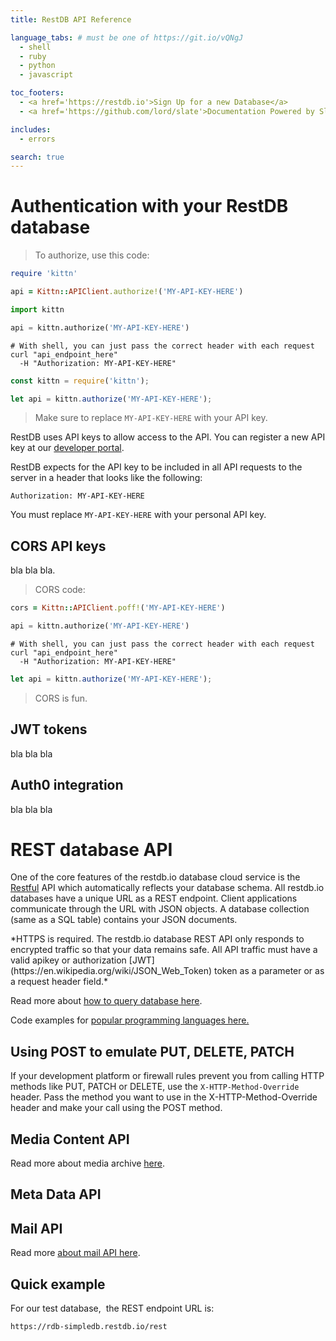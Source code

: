 ```yaml
---
title: RestDB API Reference

language_tabs: # must be one of https://git.io/vQNgJ
  - shell
  - ruby
  - python
  - javascript

toc_footers:
  - <a href='https://restdb.io'>Sign Up for a new Database</a>
  - <a href='https://github.com/lord/slate'>Documentation Powered by Slate</a>

includes:
  - errors

search: true
---
```

# Authentication with your RestDB database

> To authorize, use this code:

```ruby
require 'kittn'

api = Kittn::APIClient.authorize!('MY-API-KEY-HERE')
```

```python
import kittn

api = kittn.authorize('MY-API-KEY-HERE')
```

```shell
# With shell, you can just pass the correct header with each request
curl "api_endpoint_here"
  -H "Authorization: MY-API-KEY-HERE"
```

```javascript
const kittn = require('kittn');

let api = kittn.authorize('MY-API-KEY-HERE');
```

> Make sure to replace `MY-API-KEY-HERE` with your API key.

RestDB uses API keys to allow access to the API. You can register a new API key at our [developer portal](http://example.com/developers).

RestDB expects for the API key to be included in all API requests to the server in a header that looks like the following:

`Authorization: MY-API-KEY-HERE`

<aside class="notice">
You must replace <code>MY-API-KEY-HERE</code> with your personal API key.
</aside>


## CORS API keys
bla bla bla.

> CORS code:

```ruby
cors = Kittn::APIClient.poff!('MY-API-KEY-HERE')
```

```python
api = kittn.authorize('MY-API-KEY-HERE')
```

```shell
# With shell, you can just pass the correct header with each request
curl "api_endpoint_here"
  -H "Authorization: MY-API-KEY-HERE"
```

```javascript
let api = kittn.authorize('MY-API-KEY-HERE');
```
> CORS is fun.

## JWT tokens
bla bla bla

## Auth0 integration
bla bla bla

# REST database API

One of the core features of the restdb.io database cloud service is the [Restful](https://en.wikipedia.org/wiki/Representational_state_transfer) API which automatically reflects your database schema. All restdb.io databases have a unique URL as a REST endpoint. Client applications communicate through the URL with JSON objects. A database collection (same as a SQL table) contains your JSON documents. 

<aside class="notice">
*HTTPS is required. The restdb.io database REST API only responds to encrypted traffic so that your data remains safe. All API traffic must have a valid apikey or authorization [JWT](https://en.wikipedia.org/wiki/JSON_Web_Token) token as a parameter or as a request header field.*
</aside>

Read more about [how to query database here](https://restdb.io/docs/querying-with-the-api).

Code examples for [popular programming languages here.](https://restdb.io/docs/rest-api-code-examples#restdb)

## Using POST to emulate PUT, DELETE, PATCH
If your development platform or firewall rules prevent you from calling HTTP methods like PUT, PATCH or DELETE, use the `X-HTTP-Method-Override` header. Pass the method you want to use in the X-HTTP-Method-Override header and make your call using the POST method.

## Media Content API


Read more about media archive [here](https://restdb.io/docs/media-archive).

## Meta Data API  

## Mail API  

Read more [about mail API here](https://restdb.io/docs/mail-api#restdb).

## Quick example

For our test database,  the REST endpoint URL is:

`https://rdb-simpledb.restdb.io/rest`


